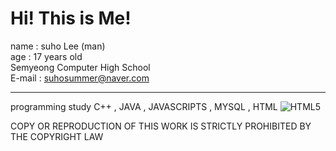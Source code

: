 # Hi! This is Me!
name : suho Lee (man) <br>
age : 17 years old<br>
Semyeong Computer High School <br>
E-mail : suhosummer@naver.com 

-------------------------------------------------------------------------------------
programming study
C++ , JAVA , JAVASCRIPTS , MYSQL , HTML ![HTML5](https://img.shields.io/badge/HTML5-CSS3-blue)<BR>

COPY OR REPRODUCTION OF THIS WORK IS STRICTLY PROHIBITED BY THE  COPYRIGHT LAW 

